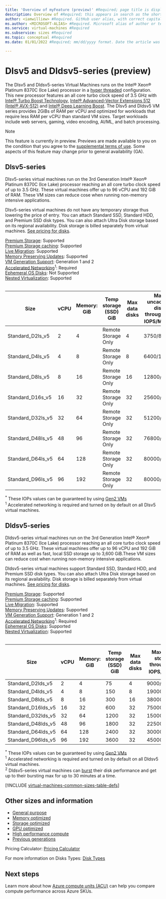 ```yaml
---
title: 'Overview of myFeature (preview)' #Required; page title is displayed in search results. 60 characters max.
description: Overview of #Required; this appears in search as the short description
author: <iamwilliew> #Required. GitHub user alias, with correct capitalization.
ms.author: <MICROSOFT-ALIAS> #Required. Microsoft alias of author or team alias.
ms.service: virtual-machines #Required
ms.subservice: sizes #Required
ms.topic: conceptual #Required 
ms.date: 01/01/2022 #Required; mm/dd/yyyy format. Date the article was created or the last time it was tested and confirmed correct 

---
```


# Dlsv5 and Dldsv5-series (preview)

The Dlsv5 and Dldsv5-series Virtual Machines runs on the Intel&reg; Xeon&reg; Platinum 8370C (Ice Lake) processor in a [hyper threaded](https://www.intel.com/content/www/us/en/architecture-and-technology/hyper-threading/hyper-threading-technology.html) configuration. This new processor features an all core turbo clock speed of 3.5 GHz with [Intel&reg; Turbo Boost Technology](https://www.intel.com/content/www/us/en/architecture-and-technology/turbo-boost/turbo-boost-technology.html), [Intel&reg; Advanced-Vector Extensions 512 (Intel&reg; AVX-512)](https://www.intel.com/content/www/us/en/architecture-and-technology/avx-512-overview.html) and [Intel&reg; Deep Learning Boost](https://software.intel.com/content/www/us/en/develop/topics/ai/deep-learning-boost.html). The Dlsv5 and Dldsv5 VM series provides 2GiBs of RAM per vCPU and optimized for workloads that require less RAM per vCPU than standard VM sizes. Target workloads include web servers, gaming, video encoding, AI/ML, and batch processing.


> [!NOTE]
> This feature is currently in preview. Previews are made available to you on the condition that you agree to the [supplemental terms of use](https://azure.microsoft.com/en-us/support/legal/preview-supplemental-terms/). Some aspects of this feature may change prior to general availability (GA).

## Dlsv5-series
Dlsv5-series virtual machines run on the 3rd Generation Intel® Xeon® Platinum 8370C (Ice Lake) processor reaching an all core turbo clock speed of up to 3.5 GHz. These virtual machines offer up to 96 vCPU and 192 GiB of RAM. These VM sizes can reduce cose when running non-memory intensive applications.

Dlsv5-series virtual machines do not have any temporary storage thus lowering the price of entry. You can attach Standard SSD, Standard HDD, and Premium SSD disk types. You can also attach Ultra Disk storage based on its regional availability. Disk storage is billed separately from virtual machines.   [See pricing for disks](https://azure.microsoft.com/pricing/details/managed-disks/).


[Premium Storage](premium-storage-performance.md): Supported<br>
[Premium Storage caching](premium-storage-performance.md): Supported<br>
[Live Migration](maintenance-and-updates.md): Supported<br>
[Memory Preserving Updates](maintenance-and-updates.md): Supported<br>
[VM Generation Support](generation-2.md): Generation 1 and 2<br>
[Accelerated Networking](../virtual-network/create-vm-accelerated-networking-cli.md)<sup>1</sup>: Required <br>
[Ephemeral OS Disks](ephemeral-os-disks.md): Not Supported <br>
[Nested Virtualization](/virtualization/hyper-v-on-windows/user-guide/nested-virtualization): Supported <br>
<br> 

| Size | vCPU | Memory: GiB | Temp storage (SSD) GiB | Max data disks | Max uncached disk throughput: IOPS/MBps<sup>*</sup> | Max burst uncached disk throughput: IOPS/MBps3 | Max NICs |Max network bandwidth (Mbps) |
|---|---|---|---|---|---|---|---| ---|
| Standard_D2ls_v5 | 2  | 4   | Remote Storage Only | 4  | 3750/85 | 10000/1200 | 2  | 12500 |
| Standard_D4ls_v5               | 4  | 8  | Remote Storage Only  | 8  | 6400/145   | 20000/1200 | 2 | 12500 |
| Standard_D8ls_v5               | 8  | 16  | Remote Storage Only  | 16 | 12800/290   | 20000/1200 | 4 | 12500 |
| Standard_D16s_v5              | 16 | 32  | Remote Storage Only  | 32 | 25600/600 | 40000/1200 | 8 | 12500 |
| Standard_D32ls_v5              | 32 | 64 | Remote Storage Only | 32 | 51200/865 | 80000/2000 | 8 | 16000 |
| Standard_D48ls_v5              | 48 | 96 | Remote Storage Only | 32 | 76800/1315 | 80000/3000 | 8 | 24000 |
| Standard_D64ls_v5              | 64 | 128 | Remote Storage Only | 32 | 80000/1735 | 80000/3000 | 8 | 30000 |
| Standard_D96ls_v5              | 96 | 192 | Remote Storage Only | 32 | 80000/2600 | 80000/4000 |8 | 35000 |

<sup>*</sup> These IOPs values can be guaranteed by using [Gen2 VMs](generation-2.md)<br>
<sup>1</sup> Accelerated networking is required and turned on by default on all Dlsv5 virtual machines.<br>

## Dldsv5-series

Dldsv5-series virtual machines run on the 3rd Generation Intel® Xeon® Platinum 8370C (Ice Lake) processor reaching an all core turbo clock speed of up to 3.5 GHz.  These virtual machines offer up to 96 vCPU and 192 GiB of RAM as well as fast, local SSD storage up to 3,600 GiB.These VM sizes can reduce cost when running non-memory intensive applications.  

Dldsv5-series virtual machines support Standard SSD, Standard HDD, and Premium SSD disk types. You can also attach Ultra Disk storage based on its regional availability. Disk storage is billed separately from virtual machines. [See pricing for disks](https://azure.microsoft.com/pricing/details/managed-disks/).


[Premium Storage](premium-storage-performance.md): Supported<br>
[Premium Storage caching](premium-storage-performance.md): Supported<br>
[Live Migration](maintenance-and-updates.md): Supported<br>
[Memory Preserving Updates](maintenance-and-updates.md): Supported<br>
[VM Generation Support](generation-2.md): Generation 1 and 2<br>
[Accelerated Networking](../virtual-network/create-vm-accelerated-networking-cli.md)<sup>1</sup>: Required <br>
[Ephemeral OS Disks](ephemeral-os-disks.md): Supported <br>
[Nested Virtualization](/virtualization/hyper-v-on-windows/user-guide/nested-virtualization): Supported <br>
<br> 


| Size | vCPU | Memory: GiB | Temp storage (SSD) GiB | Max data disks | Max temp storage throughput: IOPS/MBps<sup>*</sup> | Max uncached disk throughput: IOPS/MBps | Max burst uncached disk throughput: IOPS/MBps<sup>3</sup> | Max NICs | Max network bandwidth (Mbps) |
|---|---|---|---|---|---|---|---|---|---|
| Standard_D2lds_v5 | 2  | 4   | 75   | 4  | 9000/125    | 3750/85     | 10000/1200 | 2 | 12500 |
| Standard_D4lds_v5               | 4  | 8  | 150  | 8  | 19000/250   | 6400/145    | 20000/1200 | 2 | 12500 |
| Standard_D8lds_v5               | 8  | 16  | 300  | 16 | 38000/500   | 12800/290   | 20000/1200 | 4 | 12500 |
| Standard_D16lds_v5              | 16 | 32  | 600  | 32 | 75000/1000  | 25600/600   | 40000/1200 | 8 | 12500 |
| Standard_D32lds_v5              | 32 | 64 | 1200 | 32 | 150000/2000 | 51200/865   | 80000/2000 | 8 | 16000 |
| Standard_D48lds_v5              | 48 | 96 | 1800 | 32 | 225000/3000 | 76800/1315  | 80000/3000 | 8 | 24000 |
| Standard_D64lds_v5              | 64 | 128 | 2400 | 32 | 300000/4000 | 80000/1735  | 80000/3000 | 8 | 30000 |
| Standard_D96lds_v5              | 96 | 192 | 3600 | 32 | 450000/4000 | 80000/2600  | 80000/4000 | 8 | 35000 |

<sup>*</sup> These IOPs values can be guaranteed by using [Gen2 VMs](generation-2.md)<br>
<sup>1</sup> Accelerated networking is required and turned on by default on all Dldsv5 virtual machines.<br>
<sup>2</sup> Dldsv5-series virtual machines can [burst](disk-bursting.md) their disk performance and get up to their bursting max for up to 30 minutes at a time.

[!INCLUDE [virtual-machines-common-sizes-table-defs](../../includes/virtual-machines-common-sizes-table-defs.md)]

## Other sizes and information

- [General purpose](sizes-general.md)
- [Memory optimized](sizes-memory.md)
- [Storage optimized](sizes-storage.md)
- [GPU optimized](sizes-gpu.md)
- [High performance compute](sizes-hpc.md)
- [Previous generations](sizes-previous-gen.md)

Pricing Calculator: [Pricing Calculator](https://azure.microsoft.com/pricing/calculator/)

For more information on Disks Types: [Disk Types](./disks-types.md#ultra-disks)

## Next steps

Learn more about how [Azure compute units (ACU)](acu.md) can help you compare compute performance across Azure SKUs.